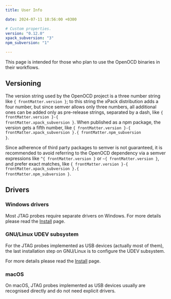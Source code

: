 ```yaml
---
title: User Info

date: 2024-07-11 18:56:00 +0300

# Custom properties.
version: "0.12.0"
xpack_subversion: "3"
npm_subversion: "1"

---
```


This page is intended for those who plan
to use the OpenOCD binaries in their workflows.

## Versioning

The version string used by the OpenOCD project is a three number string
like <code>{ frontMatter.version }</code>; to this string the xPack distribution adds a four number,
but since semver allows only three numbers, all additional ones can
be added only as pre-release strings, separated by a dash,
like <code>{ frontMatter.version }-{ frontMatter.xpack_subversion }</code>. When published as a npm package, the version gets
a fifth number, like <code>{ frontMatter.version }-{ frontMatter.xpack_subversion }.{ frontMatter.npm_subversion }</code>.

Since adherence of third party packages to semver is not guaranteed,
it is recommended to avoid referring to the OpenOCD dependency via
a semver expressions like <code>^{ frontMatter.version }</code> or
<code>~{ frontMatter.version }</code>, and prefer exact matches, like <code>{ frontMatter.version }-{ frontMatter.xpack_subversion }.{ frontMatter.npm_subversion }</code>.

## Drivers

### Windows drivers

Most JTAG probes require separate drivers on Windows.
For more details please read the
[Install](/docs/install/) page.

### GNU/Linux UDEV subsystem

For the JTAG probes implemented as USB devices (actually most of them),
the last installation step on GNU/Linux is to configure the UDEV subsystem.

For more details please read the
[Install](https://xpack.github.io/openocd/install/) page.

### macOS

On macOS, JTAG probes implemented as USB devices usually are
recognised directly and do not need explicit drivers.
